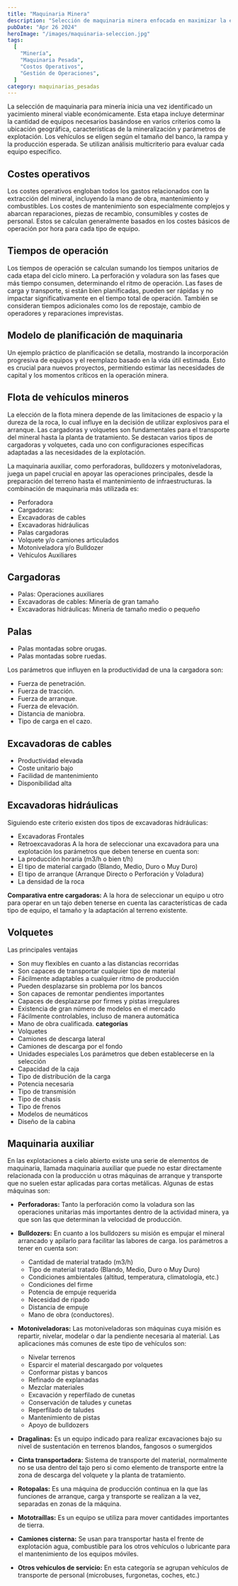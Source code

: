 ```yaml
---
title: "Maquinaria Minera"
description: "Selección de maquinaria minera enfocada en maximizar la eficiencia y reducir costos operativos"
pubDate: "Apr 26 2024"
heroImage: "/images/maquinaria-seleccion.jpg"
tags:
  [
    "Minería",
    "Maquinaria Pesada",
    "Costos Operativos",
    "Gestión de Operaciones",
  ]
category: maquinarias_pesadas
---
```


La selección de maquinaria para minería inicia una vez identificado un yacimiento mineral viable económicamente. Esta etapa incluye determinar la cantidad de equipos necesarios basándose en varios criterios como la ubicación geográfica, características de la mineralización y parámetros de explotación. Los vehículos se eligen según el tamaño del banco, la rampa y la producción esperada. Se utilizan análisis multicriterio para evaluar cada equipo específico.

## Costes operativos

Los costes operativos engloban todos los gastos relacionados con la extracción del mineral, incluyendo la mano de obra, mantenimiento y combustibles. Los costes de mantenimiento son especialmente complejos y abarcan reparaciones, piezas de recambio, consumibles y costes de personal. Estos se calculan generalmente basados en los costes básicos de operación por hora para cada tipo de equipo.

## Tiempos de operación

Los tiempos de operación se calculan sumando los tiempos unitarios de cada etapa del ciclo minero. La perforación y voladura son las fases que más tiempo consumen, determinando el ritmo de operación. Las fases de carga y transporte, si están bien planificadas, pueden ser rápidas y no impactar significativamente en el tiempo total de operación. También se consideran tiempos adicionales como los de repostaje, cambio de operadores y reparaciones imprevistas.

## Modelo de planificación de maquinaria

Un ejemplo práctico de planificación se detalla, mostrando la incorporación progresiva de equipos y el reemplazo basado en la vida útil estimada. Esto es crucial para nuevos proyectos, permitiendo estimar las necesidades de capital y los momentos críticos en la operación minera.

## Flota de vehículos mineros

La elección de la flota minera depende de las limitaciones de espacio y la dureza de la roca, lo cual influye en la decisión de utilizar explosivos para el arranque. Las cargadoras y volquetes son fundamentales para el transporte del mineral hasta la planta de tratamiento. Se destacan varios tipos de cargadoras y volquetes, cada uno con configuraciones específicas adaptadas a las necesidades de la explotación.

La maquinaria auxiliar, como perforadoras, bulldozers y motoniveladoras, juega un papel crucial en apoyar las operaciones principales, desde la preparación del terreno hasta el mantenimiento de infraestructuras. la combinación de maquinaria más utilizada es:

- Perforadora
- Cargadoras:
- Excavadoras de cables
- Excavadoras hidráulicas
- Palas cargadoras
- Volquete y/o camiones articulados
- Motoniveladora y/o Bulldozer
- Vehículos Auxiliares

## Cargadoras

- Palas: Operaciones auxiliares
- Excavadoras de cables: Minería de gran tamaño
- Excavadoras hidráulicas: Minería de tamaño medio o pequeño

## Palas

- Palas montadas sobre orugas.
- Palas montadas sobre ruedas.

Los parámetros que influyen en la productividad de una la cargadora son:

- Fuerza de penetración.
- Fuerza de tracción.
- Fuerza de arranque.
- Fuerza de elevación.
- Distancia de maniobra.
- Tipo de carga en el cazo.

## Excavadoras de cables

- Productividad elevada
- Coste unitario bajo
- Facilidad de mantenimiento
- Disponibilidad alta

## Excavadoras hidráulicas

Siguiendo este criterio existen dos tipos de excavadoras hidráulicas:

- Excavadoras Frontales
- Retroexcavadoras
  A la hora de seleccionar una excavadora para una explotación los
  parámetros que deben tenerse en cuenta son:
- La producción horaria (m3/h o bien t/h)
- El tipo de material cargado (Blando, Medio, Duro o Muy Duro)
- El tipo de arranque (Arranque Directo o Perforación y Voladura)
- La densidad de la roca

**Comparativa entre cargadoras:** A la hora de seleccionar un equipo u otro para operar en un tajo deben tenerse en cuenta las características de cada tipo de equipo, el tamaño y la adaptación al terreno existente.

## Volquetes

Las principales ventajas

- Son muy flexibles en cuanto a las distancias recorridas
- Son capaces de transportar cualquier tipo de material
- Fácilmente adaptables a cualquier ritmo de producción
- Pueden desplazarse sin problema por los bancos
- Son capaces de remontar pendientes importantes
- Capaces de desplazarse por firmes y pistas irregulares
- Existencia de gran número de modelos en el mercado
- Fácilmente controlables, incluso de manera automática
- Mano de obra cualificada.
  **categorías**
- Volquetes
- Camiones de descarga lateral
- Camiones de descarga por el fondo
- Unidades especiales
  Los parámetros que deben establecerse en la selección
- Capacidad de la caja
- Tipo de distribución de la carga
- Potencia necesaria
- Tipo de transmisión
- Tipo de chasis
- Tipo de frenos
- Modelos de neumáticos
- Diseño de la cabina

## Maquinaria auxiliar

En las explotaciones a cielo abierto existe una serie de elementos de maquinaria, llamada maquinaria auxiliar que puede no estar directamente relacionada con la producción u otras máquinas de arranque y transporte que no suelen estar aplicadas para cortas metálicas.
Algunas de estas máquinas son:

- **Perforadoras:** Tanto la perforación como la voladura son las operaciones unitarias más importantes dentro de la actividad minera, ya que son las que determinan la velocidad de producción.

- **Bulldozers:** En cuanto a los bulldozers su misión es empujar el mineral arrancado y apilarlo para facilitar las labores de carga. los parámetros a tener en cuenta son:

  - Cantidad de material tratado (m3/h)
  - Tipo de material tratado (Blando, Medio, Duro o Muy Duro)
  - Condiciones ambientales (altitud, temperatura, climatología, etc.)
  - Condiciones del firme
  - Potencia de empuje requerida
  - Necesidad de ripado
  - Distancia de empuje
  - Mano de obra (conductores).

- **Motoniveladoras:** Las motoniveladoras son máquinas cuya misión es repartir, nivelar, modelar o dar la pendiente necesaria al material. Las aplicaciones más comunes de este tipo de vehículos son:
  - Nivelar terrenos
  - Esparcir el material descargado por volquetes
  - Conformar pistas y bancos
  - Refinado de explanadas
  - Mezclar materiales
  - Excavación y reperfilado de cunetas
  - Conservación de taludes y cunetas
  - Reperfilado de taludes
  - Mantenimiento de pistas
  - Apoyo de bulldozers
- **Dragalinas:** Es un equipo indicado para realizar excavaciones bajo su nivel de sustentación en terrenos blandos, fangosos o sumergidos
- **Cinta transportadora:** Sistema de transporte del material, normalmente no se usa dentro del tajo pero si como elemento de transporte entre la zona de descarga del volquete y la planta de tratamiento.
- **Rotopalas:** Es una máquina de producción continua en la que las funciones de arranque, carga y transporte se realizan a la vez, separadas en zonas de la máquina.
- **Mototraíllas:** Es un equipo se utiliza para mover cantidades importantes de tierra.
- **Camiones cisterna:** Se usan para transportar hasta el frente de explotación agua, combustible para los otros vehículos o lubricante para el mantenimiento de los equipos móviles.
- **Otros vehículos de servicio:** En esta categoría se agrupan vehículos de transporte de personal (microbuses, furgonetas, coches, etc.)
